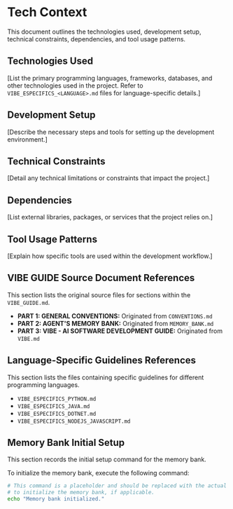 # Tech Context

This document outlines the technologies used, development setup, technical constraints, dependencies, and tool usage patterns.

## Technologies Used
[List the primary programming languages, frameworks, databases, and other technologies used in the project. Refer to `VIBE_ESPECIFICS_<LANGUAGE>.md` files for language-specific details.]

## Development Setup
[Describe the necessary steps and tools for setting up the development environment.]

## Technical Constraints
[Detail any technical limitations or constraints that impact the project.]

## Dependencies
[List external libraries, packages, or services that the project relies on.]

## Tool Usage Patterns
[Explain how specific tools are used within the development workflow.]

## VIBE GUIDE Source Document References
This section lists the original source files for sections within the `VIBE_GUIDE.md`.

- **PART 1: GENERAL CONVENTIONS:** Originated from `CONVENTIONS.md`
- **PART 2: AGENT'S MEMORY BANK:** Originated from `MEMORY_BANK.md`
- **PART 3: VIBE - AI SOFTWARE DEVELOPMENT GUIDE:** Originated from `VIBE.md`

## Language-Specific Guidelines References
This section lists the files containing specific guidelines for different programming languages.

- `VIBE_ESPECIFICS_PYTHON.md`
- `VIBE_ESPECIFICS_JAVA.md`
- `VIBE_ESPECIFICS_DOTNET.md`
- `VIBE_ESPECIFICS_NODEJS_JAVASCRIPT.md`

## Memory Bank Initial Setup
This section records the initial setup command for the memory bank.

To initialize the memory bank, execute the following command:

```bash
# This command is a placeholder and should be replaced with the actual command
# to initialize the memory bank, if applicable.
echo "Memory bank initialized."
